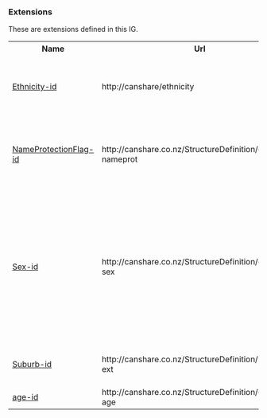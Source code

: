 ### Extensions

<div>
These are extensions defined in this IG.
</div>

<table class='table table-bordered table-condensed'>
<tr><th>Name</th><th>Url</th><th>Description</th></tr>
<tr>
<td><a href='StructureDefinition-Ethnicity-id.html'>Ethnicity-id</a></td>
<td>http://canshare/ethnicity</td>
<td>A classification of the ethnicity of an individual person as self-identified by the person</td>
</tr>
<tr>
<td><a href='StructureDefinition-NameProtectionFlag-id.html'>NameProtectionFlag-id</a></td>
<td>http://canshare.co.nz/StructureDefinition/canshare-nameprot</td>
<td>This indicator denotes that the person’s name information is to be held ‘in confidence’</td>
</tr>
<tr>
<td><a href='StructureDefinition-Sex-id.html'>Sex-id</a></td>
<td>http://canshare.co.nz/StructureDefinition/canshare-sex</td>
<td>A classification of the person's sex characteristics such as chromosomes, hormones and reproductive organs (Stats NZ Statistical standard for gender, sex, and variations of sex characteristics).</td>
</tr>
<tr>
<td><a href='StructureDefinition-Suburb-id.html'>Suburb-id</a></td>
<td>http://canshare.co.nz/StructureDefinition/suburb-ext</td>
<td>The name of the suburb or district within a city/town.</td>
</tr>
<tr>
<td><a href='StructureDefinition-age-id.html'>age-id</a></td>
<td>http://canshare.co.nz/StructureDefinition/canshare-age</td>
<td></td>
</tr>
</table>